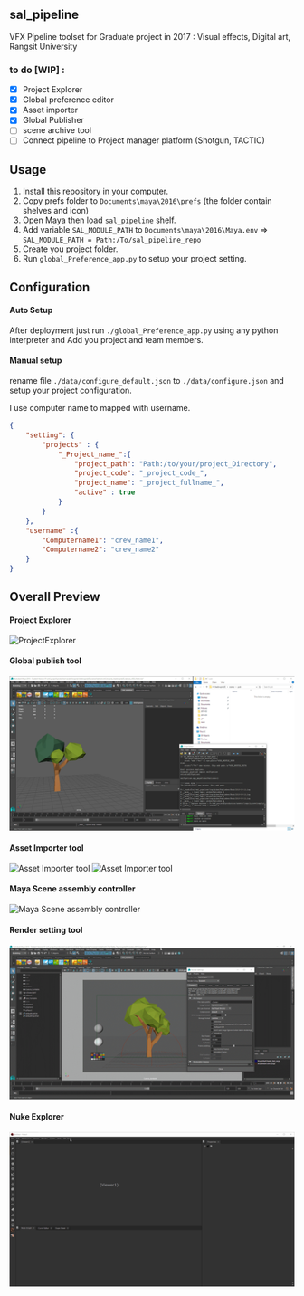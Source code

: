 ## sal_pipeline
VFX Pipeline toolset for Graduate project in 2017 : Visual effects, Digital art, Rangsit University

### to do [WIP] :
- [x] Project Explorer
- [x] Global preference editor
- [x] Asset importer
- [x] Global Publisher
- [ ] scene archive tool
- [ ] Connect pipeline to Project manager platform (Shotgun, TACTIC)

## Usage
1) Install this repository in your computer.
2) Copy prefs folder to ```Documents\maya\2016\prefs``` (the folder contain shelves and icon)
3) Open Maya then load ```sal_pipeline``` shelf.
4) Add variable `SAL_MODULE_PATH` to `Documents\maya\2016\Maya.env` =>
```SAL_MODULE_PATH = Path:/To/sal_pipeline_repo```
7) Create you project folder.
6) Run `global_Preference_app.py` to setup your project setting.

## Configuration

#### Auto Setup
After deployment just run ```./global_Preference_app.py``` using any python interpreter and Add you project and team members.
    
#### Manual setup
rename file `./data/configure_default.json` to `./data/configure.json` and setup your project configuration.

I use computer name to mapped with username.

```JSON
{
	"setting": {
		"projects" : {
			"_Project_name_":{
				"project_path": "Path:/to/your/project_Directory",
				"project_code": "_project_code_",
				"project_name": "_project_fullname_",
				"active" : true
			}
		}
	},
	"username" :{
		"Computername1": "crew_name1",
		"Computername2": "crew_name2"
	}
}
```


## Overall Preview
#### Project Explorer
![ProjectExplorer](images/projectExplorer.gif)

#### Global publish tool
![Global publish tool](images/global_publish.gif)

#### Asset Importer tool
![Asset Importer tool](images/asset_importer.gif)
![Asset Importer tool](images/flctrum.gif)

#### Maya Scene assembly controller
![Maya Scene assembly controller](images/asmController.gif)

#### Render setting tool
![render setting](images/rendersetting.gif)

#### Nuke Explorer
![render setting](images/nuke_Explorer.gif)
